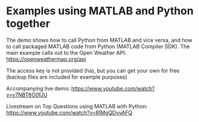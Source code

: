 # Examples using MATLAB and Python together

The demo shows how to call Python from MATLAB and vice versa, and how to call packaged MATLAB code from Python (MATLAB Compiler SDK). The main example calls out to the Open Weather API: https://openweathermap.org/api

The access key is not provided (ha), but you can get your own for free (backup files are included for example purposes)

Accompanying live demo:  https://www.youtube.com/watch?v=y7NBT6O0fJU

Livestream on Top Questions using MATLAB with Python: https://www.youtube.com/watch?v=RlMgQDvvAFQ

